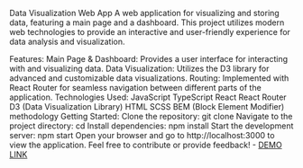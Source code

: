 Data Visualization Web App
A web application for visualizing and storing data, featuring a main page and a dashboard. This project utilizes modern web technologies to provide an interactive and user-friendly experience for data analysis and visualization.

Features:
Main Page & Dashboard: Provides a user interface for interacting with and visualizing data.
Data Visualization: Utilizes the D3 library for advanced and customizable data visualizations.
Routing: Implemented with React Router for seamless navigation between different parts of the application.
Technologies Used:
JavaScript
TypeScript
React
React Router
D3 (Data Visualization Library)
HTML
SCSS
BEM (Block Element Modifier) methodology
Getting Started:
Clone the repository: git clone <repository-url>
Navigate to the project directory: cd <project-directory>
Install dependencies: npm install
Start the development server: npm start
Open your browser and go to http://localhost:3000 to view the application.
Feel free to contribute or provide feedback!
    - [DEMO LINK](https://fe-july-91.github.io/kidti/)
